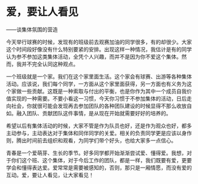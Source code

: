# 爱，要让人看见

——谈集体氛围的营造

今天举行球赛的时候，发现有的班级前去观赛加油的同学很多，有的却很少。大家这个时间段好像没有什么特别要紧的安排。出现这样一种情况，我估计是有的同学认为参不参加这类集体活动，全凭个人兴趣，而并不是因为你不爱这个集体。然而，我并不完全认同这种观点。

一个班级就是一个家。我们在这个家里面生活。这个家会有球赛、出游等各种集体活动。应该说，我们每个同学，一方面从这个家里面获得，另一方面也有义务为这个家做一些贡献。这既是一种索取与付出的平衡，也是你作为其中一个成员自我价值实现的一种需要。不要小看这一习惯，今天你习惯于不参加集体的活动，日后走向社会，你就很可能会发现再去参加团队的各种团队建设的时候显得不那么收放自如。融入团队、贡献团队这件事情，是从现在开始就需要好好的培养的。

希望以后有集体活动的时候，大家不管是作为队员也好，还是作为观众也好，都多主动参与，主动表达对于集体和同伴同学的关爱。相关的负责同学更是应该以身作则，腾出时间前去组织和观看，为同学们带个好头，也给大家多一点信心。

青春是一个爱萌芽、生长的季节。好多同学都开始渐渐尝试爱、懂得爱。我想，对于你们这个班、这个集体，对于今后工作的团队，都是一样，我们既要有爱，更要学会和懂得表达爱。爱常常是需要被感知的，否则，那只是一厢情愿，而没有爱的互动。爱，要让人看见，让大家看见！